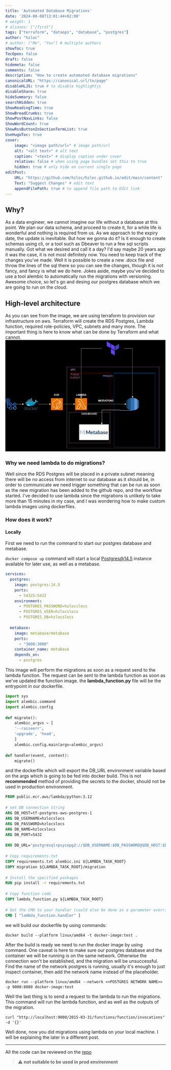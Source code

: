 ```yaml
---
title: 'Automated Database Migrations'
date: '2024-08-08T13:01:44+02:00'
# weight: 1
# aliases: ["/first"]
tags: ["terraform", "dataops", "database", "postgres"]
author: "hzloc"
# author: ["Me", "You"] # multiple authors
showToc: true
TocOpen: false
draft: false
hidemeta: false
comments: false
description: "How to create automated database migrations"
canonicalURL: "https://canonical.url/to/page"
disableHLJS: true # to disable highlightjs
disableShare: true
hideSummary: false
searchHidden: true
ShowReadingTime: true
ShowBreadCrumbs: true
ShowPostNavLinks: false
ShowWordCount: true
ShowRssButtonInSectionTermList: true
UseHugoToc: true
cover:
    image: "<image path/url>" # image path/url
    alt: "<alt text>" # alt text
    caption: "<text>" # display caption under cover
    relative: false # when using page bundles set this to true
    hidden: true # only hide on current single page
editPost:
    URL: "https://github.com/hzloc/hzloc.github.io/edit/main/content"
    Text: "Suggest Changes" # edit text
    appendFilePath: true # to append file path to Edit link
---
```

## Why?
As a data engineer, we cannot imagine our life without a database at this point. We plan our data
schema, and proceed to create it, for a while life is wonderful and nothing is required from us.
As we approach to the expiry date, the update is inevitable. But how we gonna do it? 
Is it enough to create schemas using cli, or a tool such as Dbeaver to run a few sql scripts
manually. Got what we desired and call it a day? I'd say maybe 20 years ago it was the case,
it is not most definitely now. You need to keep track of the changes you've made. Well it is possible
to create a new .docx file and throw the lines of the sql there so you can see the changes, though
it is not fancy, and fancy is what we do here. Jokes aside, maybe you've decided to use a tool alembic
to automatically run the migrations with versioning. Awesome choice, so let's go and desing our
postgres database which we are going to run on the cloud.

## High-level architecture
As you can see from the image, we are using terraform to provision our infrastructure on aws. Terraform will create the 
RDS Postgres, Lambda function, required role-policies, VPC, subnets and many more. The important thing is here to know 
what can be done by Terraform and what cannot.
![high-level-architecture](imgs/high-level-architechture.png)

### Why we need lambda to do migrations?
Well since the RDS Postgres will be placed in a private subnet
meaning there will be no access from internet to our database as it should be, in order to communicate
we need trigger something that can be run as soon as the new migration has been added to the github repo,
and the workflow started. I've decided to use lambda since the migrations is unlikely to take more than 
15 minutes in my case, and I was wondering how to make custom lambda images using dockerfiles.

### How does it work?
#### Locally
First we need to run the command to start our postgres database and metabase.

`docker compose up` command will start a local Postgres@14.5 instance available for later use,
as well as a metabase. 
```yaml
services:
  postgres:
    image: postgres:14.5
    ports:
      - 54325:5432
    environment:
      - POSTGRES_PASSWORD=hzlocslocs
      - POSTGRES_USER=hzlocslocs
      - POSTGRES_DB=hzlocslocs

  metabase:
    image: metabase/metabase
    ports:
      - "3000:3000"
    container_name: metabase
    depends_on:
      - postgres
```

This image will perform the migrations as soon as a request send to the lambda function. The
request can be sent to the lambda function as soon as we've updated the function image.
the **lambda_function.py** file will be the entrypoint in our dockerfile.
```python
import sys
import alembic.command
import alembic.config

def migrate():
    alembic_argvs = [
    '--raiseerr',
    'upgrade', 'head',
    ]
    alembic.config.main(argv=alembic_argvs)

def handler(event, context):
    migrate()
```
and the dockerfile which will export the DB_URL environment variable based on the args 
which is going to be fed into docker build. This is not **recommended** method of providing the 
secrets to the docker, should not be used in production environment.

 ```dockerfile
FROM public.ecr.aws/lambda/python:3.12

# set DB connection string
ARG DB_HOST=tf-postgres-aws-postgres-1
ARG DB_USERNAME=hzlocslocs
ARG DB_PASSWORD=hzlocslocs
ARG DB_NAME=hzlocslocs
ARG DB_PORT=5432

ENV DB_URL="postgresql+psycopg2://$DB_USERNAME:$DB_PASSWORD@$DB_HOST:$DB_PORT/$DB_NAME"

# Copy requirements.txt
COPY requirements.txt alembic.ini ${LAMBDA_TASK_ROOT}
COPY migration ${LAMBDA_TASK_ROOT}/migration

# Install the specified packages
RUN pip install -r requirements.txt

# Copy function code
COPY lambda_function.py ${LAMBDA_TASK_ROOT}

# Set the CMD to your handler (could also be done as a parameter override outside of the Dockerfile)
CMD [ "lambda_function.handler" ]
```
we will build our dockerfile by using commands:
```shell
docker build --platform linux/amd64 -t docker-image:test .
```
After the build is ready we need to run the docker image by using command. One caveat is here to make sure
our postgres database and the container we will be running is on the same network. 
Otherwise the connection won't be established, and the migration will be unsuccessful. 
Find the name of the network postgres is running, usually it's enough to just inspect container,
then add the network name instead of the placeholder. 
```shell
docker run --platform linux/amd64 --network <<POSTGRES NETWORK NAME>> -p 9000:8080 docker-image:test
```
Well the last thing is to send a request to the lambda to run the migrations. This command will run the 
lambda function, and as well as the outputs of the migration.
```shell
curl "http://localhost:9000/2015-03-31/functions/function/invocations" -d '{}'
```
Well done, now you did migrations using lambda on your local machine. 
I will be explaining the later in a different post.

---
All the code can be reviewed on the [repo](https://github.com/hzloc/tf-postgres-automated-db-control)
> :warning: **not suitable to be used in prod environment** 
